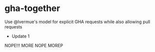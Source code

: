 # gha-together

Use @lvermue's model for explicit GHA requests while also allowing pull requests

- Update 1


NOPE!!!
MORE NOPE
MOREP

